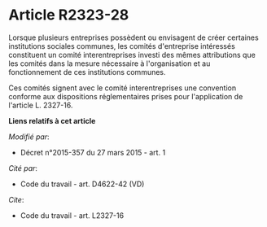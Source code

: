 # Article R2323-28

Lorsque plusieurs entreprises possèdent ou envisagent de créer certaines institutions sociales communes, les comités
d'entreprise intéressés constituent un comité interentreprises investi des mêmes attributions que les comités dans la mesure
nécessaire à l'organisation et au fonctionnement de ces institutions communes. 

Ces comités signent avec le comité interentreprises une convention conforme aux dispositions réglementaires prises pour
l'application de l'article L. 2327-16.

**Liens relatifs à cet article**

_Modifié par_:

  - Décret n°2015-357 du 27 mars 2015 - art. 1

_Cité par_:

  - Code du travail - art. D4622-42 (VD)

_Cite_:

  - Code du travail - art. L2327-16

